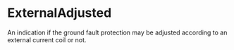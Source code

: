 ExternalAdjusted
================

An indication if the ground fault protection may be adjusted according to an external current coil or not.
